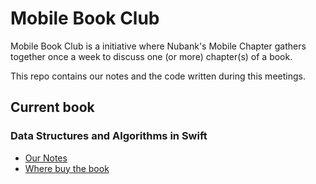 # Mobile Book Club

Mobile Book Club is a initiative where Nubank's Mobile Chapter gathers together once a week to discuss one (or more) chapter(s) of a book.

This repo contains our notes and the code written during this meetings.

## Current book

### Data Structures and Algorithms in Swift
- [Our Notes](https://github.com/nubank/mobile-book-club/tree/master/data-structures-and-algorithms-in-swift)
- [Where buy the book](https://store.raywenderlich.com/products/data-structures-and-algorithms-in-swift)
